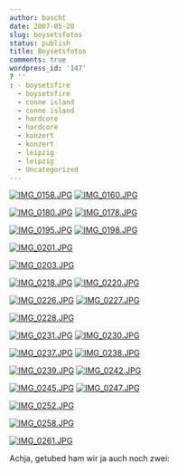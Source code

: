 ```yaml
---
author: bascht
date: 2007-05-20
slug: boysetsfotos
status: publish
title: Boysetsfotos
comments: true
wordpress_id: '147'
? ''
: - boysetsfire
  - boysetsfire
  - conne island
  - conne island
  - hardcore
  - hardcore
  - konzert
  - konzert
  - leipzig
  - leipzig
  - Uncategorized
---
```


[![IMG\_0158.JPG](http://farm1.static.flickr.com/210/505717336_805080efaa_m.jpg)](http://www.bascht.com/fotos/photo/505717336/IMG_0158JPG.html)
[![IMG\_0160.JPG](http://farm1.static.flickr.com/207/505717246_5d5ae569ea_m.jpg)](http://www.bascht.com/fotos/photo/505717246/IMG_0160JPG.html)

[![IMG\_0180.JPG](http://farm1.static.flickr.com/211/505716982_a9c8e40d09_m.jpg)](http://www.bascht.com/fotos/photo/505716982/IMG_0180JPG.html)
[![IMG\_0178.JPG](http://farm1.static.flickr.com/196/505746001_146c986727_m.jpg)](http://www.bascht.com/fotos/photo/505746001/IMG_0178JPG.html)

[![IMG\_0195.JPG](http://farm1.static.flickr.com/217/505745931_0cfa4753c7_m.jpg)](http://www.bascht.com/fotos/photo/505745931/IMG_0195JPG.html)
[![IMG\_0198.JPG](http://farm1.static.flickr.com/232/505745815_27d39534dc_m.jpg)](http://www.bascht.com/fotos/photo/505745815/IMG_0198JPG.html)

[![IMG\_0201.JPG](http://farm1.static.flickr.com/227/505716558_8c9cd2049e.jpg)](http://www.bascht.com/fotos/photo/505716558/IMG_0201JPG.html)

[![IMG\_0203.JPG](http://farm1.static.flickr.com/221/505716474_b0df547b8c.jpg)](http://www.bascht.com/fotos/photo/505716474/IMG_0203JPG.html)

[![IMG\_0218.JPG](http://farm1.static.flickr.com/204/505728976_739337cfec_m.jpg)](http://www.bascht.com/fotos/photo/505728976/IMG_0218JPG.html)
[![IMG\_0220.JPG](http://farm1.static.flickr.com/229/505758267_78e6d7f880_m.jpg)](http://www.bascht.com/fotos/photo/505758267/IMG_0220JPG.html)

[![IMG\_0226.JPG](http://farm1.static.flickr.com/226/505729080_be5a09b2ae_m.jpg)](http://www.bascht.com/fotos/photo/505729080/IMG_0226JPG.html)
[![IMG\_0227.JPG](http://farm1.static.flickr.com/221/505729150_40a1012eec_m.jpg)](http://www.bascht.com/fotos/photo/505729150/IMG_0227JPG.html)

[![IMG\_0228.JPG](http://farm1.static.flickr.com/201/505729226_b831a6e6b7.jpg)](http://www.bascht.com/fotos/photo/505729226/IMG_0228JPG.html)

[![IMG\_0231.JPG](http://farm1.static.flickr.com/222/505729340_9a66b3ccd7_m.jpg)](http://www.bascht.com/fotos/photo/505729340/IMG_0231JPG.html)
[![IMG\_0230.JPG](http://farm1.static.flickr.com/221/505758545_c7409e3f46_m.jpg)](http://www.bascht.com/fotos/photo/505758545/IMG_0230JPG.html)

[![IMG\_0237.JPG](http://farm1.static.flickr.com/198/505729516_3dbaa6fba9_m.jpg)](http://www.bascht.com/fotos/photo/505729516/IMG_0237JPG.html)
[![IMG\_0238.JPG](http://farm1.static.flickr.com/195/505758881_41cca7c6ef_m.jpg)](http://www.bascht.com/fotos/photo/505758881/IMG_0238JPG.html)

[![IMG\_0239.JPG](http://farm1.static.flickr.com/205/505758997_229ea8c5ae_m.jpg)](http://www.bascht.com/fotos/photo/505758997/IMG_0239JPG.html)
[![IMG\_0242.JPG](http://farm1.static.flickr.com/219/505759057_d516b1b3ee_m.jpg)](http://www.bascht.com/fotos/photo/505759057/IMG_0242JPG.html)

[![IMG\_0245.JPG](http://farm1.static.flickr.com/211/505730156_ad6ae0d2a3_m.jpg)](http://www.bascht.com/fotos/photo/505730156/IMG_0245JPG.html)
[![IMG\_0247.JPG](http://farm1.static.flickr.com/189/505730240_3505af473f_m.jpg)](http://www.bascht.com/fotos/photo/505730240/IMG_0247JPG.html)

[![IMG\_0252.JPG](http://farm1.static.flickr.com/218/505730410_e9fb9f7759.jpg)](http://www.bascht.com/fotos/photo/505730410/IMG_0252JPG.html)

[![IMG\_0258.JPG](http://farm1.static.flickr.com/197/505759895_e430204f4e.jpg)](http://www.bascht.com/fotos/photo/505759895/IMG_0258JPG.html)

[![IMG\_0261.JPG](http://farm1.static.flickr.com/215/505760153_b7a8ea23a3.jpg)](http://www.bascht.com/fotos/photo/505760153/IMG_0261JPG.html)

Achja, getubed ham wir ja auch noch zwei:







